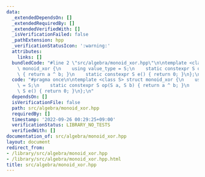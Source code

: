 ```yaml
---
data:
  _extendedDependsOn: []
  _extendedRequiredBy: []
  _extendedVerifiedWith: []
  _isVerificationFailed: false
  _pathExtension: hpp
  _verificationStatusIcon: ':warning:'
  attributes:
    links: []
  bundledCode: "#line 2 \"src/algebra/monoid_xor.hpp\"\n\ntemplate <class S> struct\
    \ monoid_xor {\n    using value_type = S;\n    static constexpr S op(S a, S b)\
    \ { return a ^ b; }\n    static constexpr S e() { return 0; }\n};\n"
  code: "#pragma once\n\ntemplate <class S> struct monoid_xor {\n    using value_type\
    \ = S;\n    static constexpr S op(S a, S b) { return a ^ b; }\n    static constexpr\
    \ S e() { return 0; }\n};\n"
  dependsOn: []
  isVerificationFile: false
  path: src/algebra/monoid_xor.hpp
  requiredBy: []
  timestamp: '2022-09-26 00:29:25+09:00'
  verificationStatus: LIBRARY_NO_TESTS
  verifiedWith: []
documentation_of: src/algebra/monoid_xor.hpp
layout: document
redirect_from:
- /library/src/algebra/monoid_xor.hpp
- /library/src/algebra/monoid_xor.hpp.html
title: src/algebra/monoid_xor.hpp
---
```

